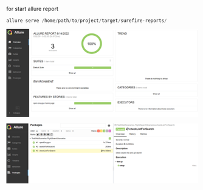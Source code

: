 

for start allure report
```PowerShell
allure serve /home/path/to/project/target/surefire-reports/
```

![](https://github.com/enuygun-test-automation-bootcamp/homework6-mkaganm/blob/main/Bootcamp6.2/Ekran%20görüntüsü%202022-08-14%20000503.png)

![](https://github.com/enuygun-test-automation-bootcamp/homework6-mkaganm/blob/main/Bootcamp6.2/Ekran%20görüntüsü%202022-08-14%20000442.png)
